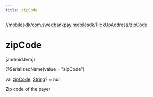 ```yaml
---
title: zipCode
---
```

//[mobilesdk](../../../index.html)/[com.swedbankpay.mobilesdk](../index.html)/[PickUpAddress](index.html)/[zipCode](zip-code.html)



# zipCode



[androidJvm]\




@SerializedName(value = "zipCode")



val [zipCode](zip-code.html): [String](https://kotlinlang.org/api/latest/jvm/stdlib/kotlin/-string/index.html)? = null



Zip code of the payer




